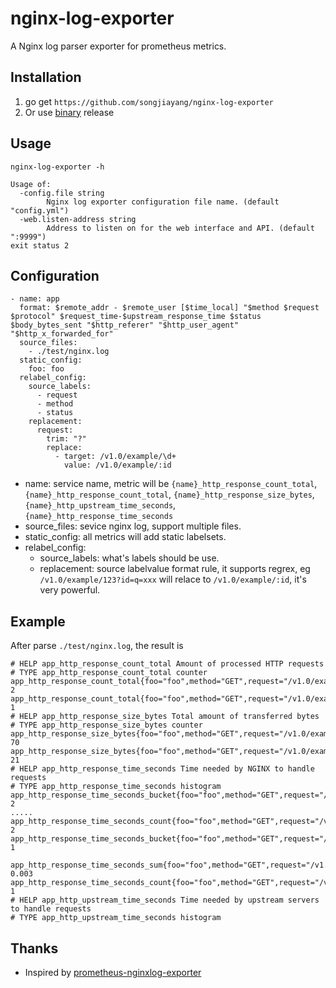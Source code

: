 # nginx-log-exporter
A Nginx log parser exporter for prometheus metrics.

## Installation

1. go get `https://github.com/songjiayang/nginx-log-exporter`
2. Or use [binary](https://github.com/songjiayang/nginx-log-exporter/releases) release

## Usage

```
nginx-log-exporter -h 

Usage of:
  -config.file string
    	Nginx log exporter configuration file name. (default "config.yml")
  -web.listen-address string
    	Address to listen on for the web interface and API. (default ":9999")
exit status 2
```

## Configuration

```
- name: app
  format: $remote_addr - $remote_user [$time_local] "$method $request $protocol" $request_time-$upstream_response_time $status $body_bytes_sent "$http_referer" "$http_user_agent" "$http_x_forwarded_for"
  source_files:
    - ./test/nginx.log
  static_config:
    foo: foo
  relabel_config: 
    source_labels: 
      - request
      - method
      - status
    replacement:
      request: 
        trim: "?"
        replace:
          - target: /v1.0/example/\d+
            value: /v1.0/example/:id
```

- name: service name, metric will be `{name}_http_response_count_total`, `{name}_http_response_count_total`, `{name}_http_response_size_bytes`, `{name}_http_upstream_time_seconds`, `{name}_http_response_time_seconds`
- source_files: sevice nginx log, support multiple files.
- static_config: all metrics will add static labelsets.
- relabel_config:
  * source_labels: what's labels should be use.
  * replacement: source labelvalue format rule, it supports regrex, eg `/v1.0/example/123?id=q=xxx` will relace to `/v1.0/example/:id`, it's very powerful. 

## Example

After parse `./test/nginx.log`, the result is

```
# HELP app_http_response_count_total Amount of processed HTTP requests
# TYPE app_http_response_count_total counter
app_http_response_count_total{foo="foo",method="GET",request="/v1.0/example",status="200"} 2
app_http_response_count_total{foo="foo",method="GET",request="/v1.0/example/:id",status="200"} 1
# HELP app_http_response_size_bytes Total amount of transferred bytes
# TYPE app_http_response_size_bytes counter
app_http_response_size_bytes{foo="foo",method="GET",request="/v1.0/example",status="200"} 70
app_http_response_size_bytes{foo="foo",method="GET",request="/v1.0/example/:id",status="200"} 21
# HELP app_http_response_time_seconds Time needed by NGINX to handle requests
# TYPE app_http_response_time_seconds histogram
app_http_response_time_seconds_bucket{foo="foo",method="GET",request="/v1.0/example",status="200",le="0.005"} 2
.....
app_http_response_time_seconds_count{foo="foo",method="GET",request="/v1.0/example",status="200"} 2
app_http_response_time_seconds_bucket{foo="foo",method="GET",request="/v1.0/example/:id",status="200",le="0.005"} 1

app_http_response_time_seconds_sum{foo="foo",method="GET",request="/v1.0/example/:id",status="200"} 0.003
app_http_response_time_seconds_count{foo="foo",method="GET",request="/v1.0/example/:id",status="200"} 1
# HELP app_http_upstream_time_seconds Time needed by upstream servers to handle requests
# TYPE app_http_upstream_time_seconds histogram

```

## Thanks

- Inspired by [prometheus-nginxlog-exporter](https://github.com/martin-helmich/prometheus-nginxlog-exporter)
